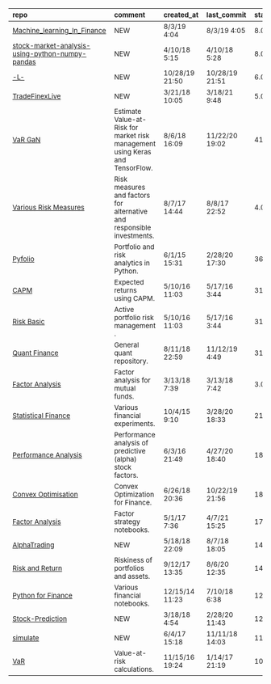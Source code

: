 | <sub>repo</sub>                                                                                                                                | <sub>comment</sub>                                                                       | <sub>created_at</sub>     | <sub>last_commit</sub>    | <sub>star_count</sub>   | <sub>repo_status</sub>              | <sub>rating</sub>   |
|:-----------------------------------------------------------------------------------------------------------------------------------------------|:-----------------------------------------------------------------------------------------|:--------------------------|:--------------------------|:------------------------|:------------------------------------|:--------------------|
| <sub>[Machine_learning_In_Finance](https://github.com/chaudharigauravi/Machine_learning_In_Finance)</sub>                                      | <sub>NEW</sub>                                                                           | <sub>8/3/19 4:04</sub>    | <sub>8/3/19 4:05</sub>    | <sub>8.0</sub>          | <sub>:heavy_check_mark:</sub>       | <sub></sub>         |
| <sub>[stock-market-analysis-using-python-numpy-pandas](https://github.com/Ashishsinha10/stock-market-analysis-using-python-numpy-pandas)</sub> | <sub>NEW</sub>                                                                           | <sub>4/10/18 5:15</sub>   | <sub>4/10/18 5:28</sub>   | <sub>8.0</sub>          | <sub>:heavy_multiplication_x:</sub> | <sub></sub>         |
| <sub>[-L-](https://github.com/jettbrains/-L-)</sub>                                                                                            | <sub>NEW</sub>                                                                           | <sub>10/28/19 21:50</sub> | <sub>10/28/19 21:51</sub> | <sub>6.0</sub>          | <sub>:heavy_check_mark:</sub>       | <sub></sub>         |
| <sub>[TradeFinexLive](https://github.com/XinFinOrg/TradeFinexLive)</sub>                                                                       | <sub>NEW</sub>                                                                           | <sub>3/21/18 10:05</sub>  | <sub>3/18/21 9:48</sub>   | <sub>5.0</sub>          | <sub>:heavy_check_mark:</sub>       | <sub></sub>         |
| <sub>[VaR GaN](https://github.com/hamaadshah/market_risk_gan_keras)</sub>                                                                      | <sub>Estimate Value-at-Risk for market risk management using Keras and TensorFlow.</sub> | <sub>8/6/18 16:09</sub>   | <sub>11/22/20 19:02</sub> | <sub>41.0</sub>         | <sub>:heavy_check_mark:</sub>       | <sub></sub>         |
| <sub>[Various Risk Measures](https://github.com/Jorgencr/Alternative-and-Responsible-Investments/blob/master/Final_masterfile.ipynb)</sub>     | <sub>Risk measures and factors for alternative and responsible investments.</sub>        | <sub>8/7/17 14:44</sub>   | <sub>8/8/17 22:52</sub>   | <sub>4.0</sub>          | <sub>:heavy_multiplication_x:</sub> | <sub></sub>         |
| <sub>[Pyfolio](https://github.com/quantopian/pyfolio)</sub>                                                                                    | <sub>Portfolio and risk analytics in Python.</sub>                                       | <sub>6/1/15 15:31</sub>   | <sub>2/28/20 17:30</sub>  | <sub>3673.0</sub>       | <sub>:heavy_check_mark:</sub>       | <sub></sub>         |
| <sub>[CAPM](https://github.com/RJT1990/Active-Portfolio-Management-Notes/blob/master/Chapter%202%2C%20CAPM.ipynb)</sub>                        | <sub>Expected returns using CAPM.</sub>                                                  | <sub>5/10/16 11:03</sub>  | <sub>5/17/16 3:44</sub>   | <sub>31.0</sub>         | <sub>:heavy_multiplication_x:</sub> | <sub></sub>         |
| <sub>[Risk Basic](https://github.com/RJT1990/Active-Portfolio-Management-Notes/blob/master/Chapter%203%2C%20Risk.ipynb)</sub>                  | <sub>Active portfolio risk management .</sub>                                            | <sub>5/10/16 11:03</sub>  | <sub>5/17/16 3:44</sub>   | <sub>31.0</sub>         | <sub>:heavy_multiplication_x:</sub> | <sub></sub>         |
| <sub>[Quant Finance](https://github.com/mrefermat/quant_finance)</sub>                                                                         | <sub>General quant repository.</sub>                                                     | <sub>8/11/18 22:59</sub>  | <sub>11/12/19 4:49</sub>  | <sub>31.0</sub>         | <sub>:heavy_check_mark:</sub>       | <sub></sub>         |
| <sub>[Factor Analysis](https://github.com/garvit-kudesia91/factor_analysis/blob/master/Factor%20Analysis%20of%20Mutual%20Funds.ipynb)</sub>    | <sub>Factor analysis for mutual funds.</sub>                                             | <sub>3/13/18 7:39</sub>   | <sub>3/13/18 7:42</sub>   | <sub>3.0</sub>          | <sub>:heavy_multiplication_x:</sub> | <sub></sub>         |
| <sub>[Statistical Finance](https://github.com/mrefermat/FinancePhD/tree/master/FinancialExperiments)</sub>                                     | <sub>Various financial experiments.</sub>                                                | <sub>10/4/15 9:10</sub>   | <sub>3/28/20 18:33</sub>  | <sub>21.0</sub>         | <sub>:heavy_check_mark:</sub>       | <sub></sub>         |
| <sub>[Performance Analysis](https://github.com/quantopian/alphalens)</sub>                                                                     | <sub>Performance analysis of predictive (alpha) stock factors.</sub>                     | <sub>6/3/16 21:49</sub>   | <sub>4/27/20 18:40</sub>  | <sub>1847.0</sub>       | <sub>:heavy_check_mark:</sub>       | <sub></sub>         |
| <sub>[Convex Optimisation](https://github.com/ssanderson/convex-optimization-for-finance/blob/master/notebooks/Main.ipynb)</sub>               | <sub>Convex Optimization for Finance.</sub>                                              | <sub>6/26/18 20:36</sub>  | <sub>10/22/19 21:56</sub> | <sub>18.0</sub>         | <sub>:heavy_check_mark:</sub>       | <sub></sub>         |
| <sub>[Factor Analysis](https://github.com/alpha-miner/alpha-mind/tree/master/notebooks)</sub>                                                  | <sub>Factor strategy notebooks.</sub>                                                    | <sub>5/1/17 7:36</sub>    | <sub>4/7/21 15:25</sub>   | <sub>172.0</sub>        | <sub>:heavy_check_mark:</sub>       | <sub></sub>         |
| <sub>[AlphaTrading](https://github.com/jerryxyx/AlphaTrading)</sub>                                                                            | <sub>NEW</sub>                                                                           | <sub>5/18/18 22:09</sub>  | <sub>8/7/18 18:05</sub>   | <sub>149.0</sub>        | <sub>:heavy_multiplication_x:</sub> | <sub></sub>         |
| <sub>[Risk and Return](https://github.com/PyDataBlog/Python-for-Data-Science/tree/master/Tutorials)</sub>                                      | <sub>Riskiness of portfolios and assets.</sub>                                           | <sub>9/12/17 13:35</sub>  | <sub>8/6/20 12:35</sub>   | <sub>140.0</sub>        | <sub>:heavy_check_mark:</sub>       | <sub></sub>         |
| <sub>[Python for Finance](https://github.com/yhilpisch/py4fi/tree/master/jupyter36)</sub>                                                      | <sub>Various financial notebooks.</sub>                                                  | <sub>12/15/14 11:23</sub> | <sub>7/10/18 6:38</sub>   | <sub>1298.0</sub>       | <sub>:heavy_multiplication_x:</sub> | <sub></sub>         |
| <sub>[Stock-Prediction](https://github.com/Ronak-59/Stock-Prediction)</sub>                                                                    | <sub>NEW</sub>                                                                           | <sub>3/18/18 4:54</sub>   | <sub>2/28/20 11:43</sub>  | <sub>129.0</sub>        | <sub>:heavy_check_mark:</sub>       | <sub></sub>         |
| <sub>[simulate](https://github.com/leolle/simulate)</sub>                                                                                      | <sub>NEW</sub>                                                                           | <sub>6/4/17 15:18</sub>   | <sub>11/11/18 14:03</sub> | <sub>11.0</sub>         | <sub>:heavy_multiplication_x:</sub> | <sub></sub>         |
| <sub>[VaR](https://github.com/willb/var-notebook/blob/master/var-notebook/var-pdfs.ipynb)</sub>                                                | <sub>Value-at-risk calculations.</sub>                                                   | <sub>11/15/16 19:24</sub> | <sub>1/14/17 21:19</sub>  | <sub>10.0</sub>         | <sub>:heavy_multiplication_x:</sub> | <sub></sub>         |